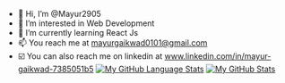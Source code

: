 - 👋 Hi, I’m @Mayur2905
- 👀 I’m interested in Web Development
- 🌱 I’m currently learning React Js 
- 📫 You reach me at mayurgaikwad0101@gmail.com
- ☑️ You can also reach me on linkedin at www.linkedin.com/in/mayur-gaikwad-7385051b5
[![My GitHub Language Stats](https://github-readme-stats.vercel.app/api/top-langs/?username=mayur2905&langs_count=5&theme=tokyonight)]()
[![My GitHub Stats](https://github-readme-stats.vercel.app/api/?username=mayur2905&count_private=true&theme=tokyonight&showicons=true)]()

<!---
Mayur2905/Mayur2905 is a ✨ special ✨ repository because its `README.md` (this file) appears on your GitHub profile.
You can click the Preview link to take a look at your changes.
--->
